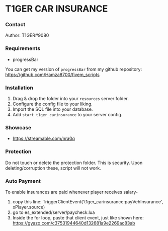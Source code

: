 # T1GER CAR INSURANCE

### Contact
Author: T1GER#9080

### Requirements
- progressBar

You can get my version of `progressBar` from my github repository:
https://github.com/Hamza8700/fivem_scripts

### Installation
1) Drag & drop the folder into your `resources` server folder.
2) Configure the config file to your liking.
3) Import the SQL file into your database.
4) Add `start t1ger_carinsurance` to your server config.

### Showcase
- https://streamable.com/nra0q

### Protection
Do not touch or delete the protection folder. This is security. Upon deleting/corruption these, script will not work.

### Auto Payment
To enable insurances are paid whenever player receives salary-

1) copy this line: 	TriggerClientEvent('t1ger_carinsurance:payVehInsurance', xPlayer.source)
2) go to es_extended/server/paycheck.lua
3) Inside the for loop, paste that client event, just like shown here: https://gyazo.com/c37531944640d132681a9e2269ac83ab
